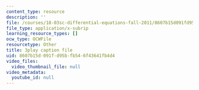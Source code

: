 ```yaml
---
content_type: resource
description: ''
file: /courses/18-03sc-differential-equations-fall-2011/8607b15d091fd95bfb546f43641fb4d4_D6Rd1K93nSA.srt
file_type: application/x-subrip
learning_resource_types: []
ocw_type: OCWFile
resourcetype: Other
title: 3play caption file
uid: 8607b15d-091f-d95b-fb54-6f43641fb4d4
video_files:
  video_thumbnail_file: null
video_metadata:
  youtube_id: null
---
```

